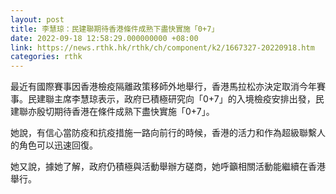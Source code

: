 ```yaml
---
layout: post
title: 李慧琼：民建聯期待香港條件成熟下盡快實施「0+7」
date: 2022-09-18 12:58:29.000000000 +08:00
link: https://news.rthk.hk/rthk/ch/component/k2/1667327-20220918.htm
categories: rthk
---
```


最近有國際賽事因香港檢疫隔離政策移師外地舉行，香港馬拉松亦決定取消今年賽事。民建聯主席李慧琼表示，政府已積極研究向「0+7」的入境檢疫安排出發，民建聯亦殷切期待香港在條件成熟下盡快實施「0+7」。

她說，有信心當防疫和抗疫措施一路向前行的時候，香港的活力和作為超級聯繫人的角色可以迅速回復。

她又說，據她了解，政府仍積極與活動舉辦方磋商，她呼籲相關活動能繼續在香港舉行。
